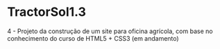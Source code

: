 # TractorSol1.3
4 - Projeto da construção de um site para oficina agrícola, com base no conhecimento do curso de HTML5 + CSS3 (em andamento)
